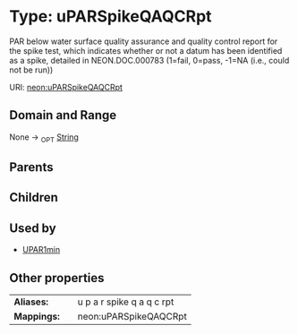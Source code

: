 
# Type: uPARSpikeQAQCRpt


PAR below water surface quality assurance and quality control report for the spike test, which indicates whether or not a datum has been identified as a spike, detailed in NEON.DOC.000783 (1=fail, 0=pass, -1=NA (i.e., could not be run))

URI: [neon:uPARSpikeQAQCRpt](https://data.neonscience.org/uPARSpikeQAQCRpt)


## Domain and Range

None ->  <sub>OPT</sub> [String](types/String.md)

## Parents


## Children


## Used by

 * [UPAR1min](UPAR1min.md)

## Other properties

|  |  |  |
| --- | --- | --- |
| **Aliases:** | | u p a r spike q a q c rpt |
| **Mappings:** | | neon:uPARSpikeQAQCRpt |

